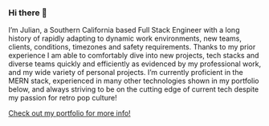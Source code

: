 ### Hi there 👋

I’m Julian, a Southern California based Full Stack Engineer with a long history of rapidly adapting to dynamic work environments, new teams, clients, conditions, timezones and safety requirements. Thanks to my prior experience I am able to comfortably dive into new projects, tech stacks and diverse teams quickly and efficiently as evidenced by my professional work, and my wide variety of personal projects. I’m currently proficient in the MERN stack, experienced in many other technologies shown in my portfolio below, and always striving to be on the cutting edge of current tech despite my passion for retro pop culture!

<a href="https://julianbeard.codes/" target="_blank">Check out my portfolio for more info!</a>
